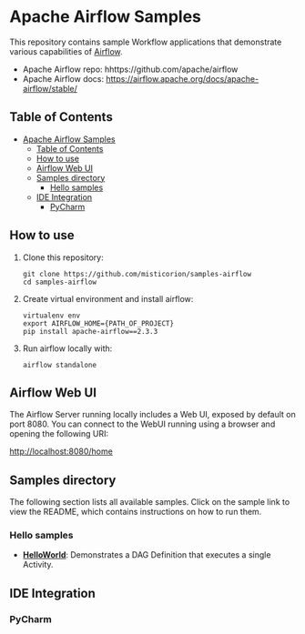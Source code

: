 # Apache Airflow Samples

This repository contains sample Workflow applications that demonstrate various capabilities of [Airflow](https://github.com/apache/airflow).

- Apache Airflow repo: hhttps://github.com/apache/airflow
- Apache Airflow docs: https://airflow.apache.org/docs/apache-airflow/stable/

## Table of Contents

- [Apache Airflow Samples](#apache-airflow-samples)
  - [Table of Contents](#table-of-contents)
  - [How to use](#how-to-use)
  - [Airflow Web UI](#airflow-web-ui)
  - [Samples directory](#samples-directory)
    - [Hello samples](#hello-samples)
  - [IDE Integration](#ide-integration)
    - [PyCharm](#intellij)

## How to use

1. Clone this repository:

       git clone https://github.com/misticorion/samples-airflow
       cd samples-airflow

2. Create virtual environment and install airflow:

       virtualenv env
       export AIRFLOW_HOME={PATH_OF_PROJECT}
       pip install apache-airflow==2.3.3

3. Run airflow locally with:

       airflow standalone


## Airflow Web UI

The Airflow Server running locally includes a Web UI, exposed by default on port 8080.
You can connect to the WebUI running using a browser and opening the following URI:

[http://localhost:8080/home](http://localhost:8080/home)


## Samples directory

The following section lists all available samples.
Click on the sample link to view the README, which contains instructions on how to run them.


### Hello samples

  - [**HelloWorld**](https://github.com/misticorion/samples-airflow/blob/main/dags/hello_world.py): Demonstrates a DAG Definition that executes a single Activity.


## IDE Integration

### PyCharm
